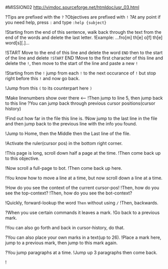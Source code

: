 #MISSION02
http://vimdoc.sourceforge.net/htmldoc/usr_03.html

?Tips are prefixed with the `?`
?Objectives are prefixed with `!`
?At any point if you need help, press `:` and type `:help {subject}`

!Starting from the end of this sentence, walk back through the text from the end of the words and delete the last letter.
!Example: ...fro[m] th[e] o[f] th[e] word[s][.]...

!START Move to the end of this line and delete the word `END` then to the start of the line and delete `!START` END
    !Move to the first character of this line and delete the `!`, then move to the start of the line and paste a new `!`

!Starting from the `!` jump from each `!` to the next occurance of `!` but stop right before this `!` and now go back.

!Jump from this `(` to its counterpart here `)`

!Make linenumbers show over there <--
!Then jump to line 5, then jump back to this line
?You can jump back through previous cursor positions(cursor history)

!Find out how far in the file this line is.
!Now jump to the last line in the file and then jump back to the previous line with the info you found.

!Jump to Home, then the Middle then the Last line of the file.

!Activate the ruler(cursor pos) in the bottom right corner.

!This page is long, scroll down half a page at the time.
!Then come back up to this objective.

!Now scroll a full-page to bot.
!Then come back up here.

!You know how to move a line at a time, but now scroll down a line at a time.

!How do you see the context of the current cursor-pos!
!Then, how do you see the top-context?
!Then, how do you see the bot-context?

!Quickly, forward-lookup the word `Then` without using `/`
!Then, backwards.

?When you use certain commands it leaves a mark.
!Go back to a previous mark.

!You can also go forth and back in cursor-history, do that.

?You can also place your own marks in a text(up to 26).
!Place a mark here, jump to a previous mark, then jump to this mark again.

?You jump paragraphs at a time.
!Jump up 3 paragraphs then come back.















































!
